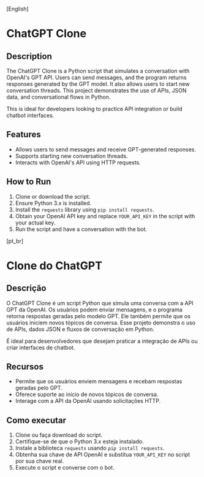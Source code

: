 [English]
# ChatGPT Clone

## Description
The ChatGPT Clone is a Python script that simulates a conversation with OpenAI's GPT API. Users can send messages, and the program returns responses generated by the GPT model. It also allows users to start new conversation threads. This project demonstrates the use of APIs, JSON data, and conversational flows in Python.

This is ideal for developers looking to practice API integration or build chatbot interfaces.

## Features
- Allows users to send messages and receive GPT-generated responses.
- Supports starting new conversation threads.
- Interacts with OpenAI's API using HTTP requests.

## How to Run
1. Clone or download the script.
2. Ensure Python 3.x is installed.
3. Install the `requests` library using `pip install requests`.
4. Obtain your OpenAI API key and replace `YOUR_API_KEY` in the script with your actual key.
5. Run the script and have a conversation with the bot.

[pt_br]
# Clone do ChatGPT

## Descrição
O ChatGPT Clone é um script Python que simula uma conversa com a API GPT da OpenAI. Os usuários podem enviar mensagens, e o programa retorna respostas geradas pelo modelo GPT. Ele também permite que os usuários iniciem novos tópicos de conversa. Esse projeto demonstra o uso de APIs, dados JSON e fluxos de conversação em Python.

É ideal para desenvolvedores que desejam praticar a integração de APIs ou criar interfaces de chatbot.

## Recursos
- Permite que os usuários enviem mensagens e recebam respostas geradas pelo GPT.
- Oferece suporte ao início de novos tópicos de conversa.
- Interage com a API da OpenAI usando solicitações HTTP.

## Como executar
1. Clone ou faça download do script.
2. Certifique-se de que o Python 3.x esteja instalado.
3. Instale a biblioteca `requests` usando `pip install requests`.
4. Obtenha sua chave de API OpenAI e substitua `YOUR_API_KEY` no script por sua chave real.
5. Execute o script e converse com o bot.
